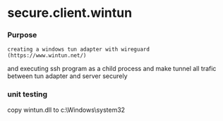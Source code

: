 # secure.client.wintun
### Purpose
	creating a windows tun adapter with wireguard (https://www.wintun.net/)
and executing ssh program as a child process and make tunnel all trafic 
between tun adapter and server securely


### unit testing
copy wintun.dll to c:\Windows\system32